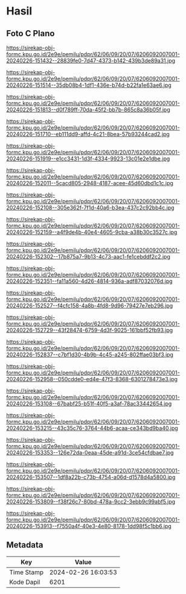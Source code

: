 # Hasil

## Foto C Plano

https://sirekap-obj-formc.kpu.go.id/2e9e/pemilu/pdpr/62/06/09/20/07/6206092007001-20240226-151432--28839fe0-7d47-4373-b142-439b3de89a31.jpg

https://sirekap-obj-formc.kpu.go.id/2e9e/pemilu/pdpr/62/06/09/20/07/6206092007001-20240226-151514--35db08b4-1df1-436e-b74d-b22fa1e63ae6.jpg

https://sirekap-obj-formc.kpu.go.id/2e9e/pemilu/pdpr/62/06/09/20/07/6206092007001-20240226-151813--d0f789ff-70da-45f2-bb7b-865c8a36b05f.jpg

https://sirekap-obj-formc.kpu.go.id/2e9e/pemilu/pdpr/62/06/09/20/07/6206092007001-20240226-151710--eb111dd9-affd-4c21-8bea-57b93244cad2.jpg

https://sirekap-obj-formc.kpu.go.id/2e9e/pemilu/pdpr/62/06/09/20/07/6206092007001-20240226-151919--e1cc3431-1d3f-4334-9923-13c01e2e1dbe.jpg

https://sirekap-obj-formc.kpu.go.id/2e9e/pemilu/pdpr/62/06/09/20/07/6206092007001-20240226-152011--5cacd805-2948-4187-acee-45d60dbd1c1c.jpg

https://sirekap-obj-formc.kpu.go.id/2e9e/pemilu/pdpr/62/06/09/20/07/6206092007001-20240226-152108--305e362f-7f1d-40a6-b3ea-437c2c92bb4c.jpg

https://sirekap-obj-formc.kpu.go.id/2e9e/pemilu/pdpr/62/06/09/20/07/6206092007001-20240226-152159--a4f9de4b-40e4-4605-9cba-a38b30c3527c.jpg

https://sirekap-obj-formc.kpu.go.id/2e9e/pemilu/pdpr/62/06/09/20/07/6206092007001-20240226-152302--17b875a7-9b13-4c73-aac1-fe1cebddf2c2.jpg

https://sirekap-obj-formc.kpu.go.id/2e9e/pemilu/pdpr/62/06/09/20/07/6206092007001-20240226-152351--fa11a560-4d26-4814-936a-adf87032076d.jpg

https://sirekap-obj-formc.kpu.go.id/2e9e/pemilu/pdpr/62/06/09/20/07/6206092007001-20240226-152527--f4cfc158-4a8b-4fd8-9d96-79427e7eb296.jpg

https://sirekap-obj-formc.kpu.go.id/2e9e/pemilu/pdpr/62/06/09/20/07/6206092007001-20240226-152729--43f28474-6759-4d3f-9025-161bbf52fb93.jpg

https://sirekap-obj-formc.kpu.go.id/2e9e/pemilu/pdpr/62/06/09/20/07/6206092007001-20240226-152837--c7bf1d30-4b9b-4c45-a245-802ffae03bf3.jpg

https://sirekap-obj-formc.kpu.go.id/2e9e/pemilu/pdpr/62/06/09/20/07/6206092007001-20240226-152958--050cdde0-ed4e-47f3-8368-6301278473e3.jpg

https://sirekap-obj-formc.kpu.go.id/2e9e/pemilu/pdpr/62/06/09/20/07/6206092007001-20240226-153108--67babf25-b51f-40f5-a3af-78ac33442654.jpg

https://sirekap-obj-formc.kpu.go.id/2e9e/pemilu/pdpr/62/06/09/20/07/6206092007001-20240226-153215--43c35c76-3764-44b6-acaa-ce343bd9ba40.jpg

https://sirekap-obj-formc.kpu.go.id/2e9e/pemilu/pdpr/62/06/09/20/07/6206092007001-20240226-153353--126e72da-0eaa-45de-a91d-3ce54cfdbae7.jpg

https://sirekap-obj-formc.kpu.go.id/2e9e/pemilu/pdpr/62/06/09/20/07/6206092007001-20240226-153507--1df8a22b-c73b-4754-a06d-d1578d4a5800.jpg

https://sirekap-obj-formc.kpu.go.id/2e9e/pemilu/pdpr/62/06/09/20/07/6206092007001-20240226-153809--f38f26c7-80bd-478a-9cc2-3ebb9c99abf5.jpg

https://sirekap-obj-formc.kpu.go.id/2e9e/pemilu/pdpr/62/06/09/20/07/6206092007001-20240226-153913--f7550a4f-40e3-4e80-8178-1dd98f5c1bb6.jpg


## Metadata

| Key        | Value               |
| ---------- | ------------------- |
| Time Stamp | 2024-02-26 16:03:53 |
| Kode Dapil | 6201                |



